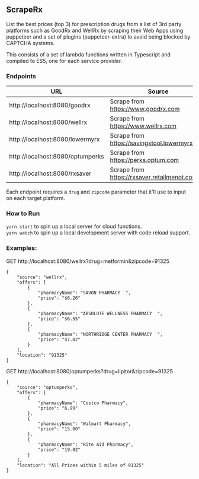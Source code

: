 ## ScrapeRx
List the best prices (top 3) for prescription drugs from a list of 3rd party platforms such
as GoodRx and WellRx by scraping their Web Apps using puppeteer and a set of plugins (puppeteer-extra)
to avoid being blocked by CAPTCHA systems.

This consists of a set of lambda functions written in Typescript and compiled
to ES5, one for each service provider.

### Endpoints
URL|Source|
-|-
http://localhost:8080/goodrx|Scrape from https://www.goodrx.com
http://localhost:8080/wellrx|Scrape from https://www.wellrx.com
http://localhost:8080/lowermyrx|Scrape from https://savingstool.lowermyrx.com
http://localhost:8080/optumperks|Scrape from https://perks.optum.com
http://localhost:8080/rxsaver|Scrape from https://rxsaver.retailmenot.com

Each endpoint requires a `drug` and `zipcode` parameter that it'll use to input
on each target platform.

### How to Run
`yarn start` to spin up a local server for cloud functions.</br>
`yarn watch` to spin up a local development server with code reload support.

### Examples:

GET http://localhost:8080/wellrx?drug=metformin&zipcode=91325
```
{
    "source": "wellrx",
    "offers": [
        {
            "pharmacyName": "SAVON PHARMACY  ",
            "price": "$6.26"
        },
        {
            "pharmacyName": "ABSOLUTE WELLNESS PHARMACY  ",
            "price": "$6.55"
        },
        {
            "pharmacyName": "NORTHRIDGE CENTER PHARMACY  ",
            "price": "$7.02"
        }
    ],
    "location": "91325"
}
```

GET http://localhost:8080/optumperks?drug=lipitor&zipcode=91325
```
{
    "source": "optumperks",
    "offers": [
        {
            "pharmacyName": "Costco Pharmacy",
            "price": "6.99"
        },
        {
            "pharmacyName": "Walmart Pharmacy",
            "price": "15.00"
        },
        {
            "pharmacyName": "Rite Aid Pharmacy",
            "price": "19.82"
        }
    ],
    "location": "All Prices within 5 miles of 91325"
}
```
